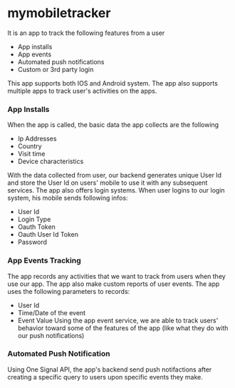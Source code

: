 # mymobiletracker

It is an app to track the following features from a user
 * App installs
 * App events
 * Automated push notifications
 * Custom or 3rd party login
 
This app supports both IOS and Android system. The app also supports multiple apps to track user's activities on the apps. 
 
### App Installs
When the app is called, the basic data the app collects are the following 
 * Ip Addresses
 * Country
 * Visit time
 * Device characteristics 

With the data collected from user, our backend generates unique User Id and store the User Id on users' mobile to use it with any subsequent services.
The app also offers login systems. When user logins to our login system, his mobile sends following infos:
 * User Id
 * Login Type
 * Oauth Token
 * Oauth User Id Token
 * Password

### App Events Tracking
The app records any activities that we want to track from users when they use our app. The app also make custom reports of user events.
The app uses the following parameters to records:
 * User Id
 * Time/Date of the event
 * Event Value
Using the app event service, we are able to track users' behavior toward some of the features of the app (like what they do with our push notifications)

### Automated Push Notification
 Using One Signal API, the app's backend send push notifactions after creating a specific query to users upon specific events they make.
